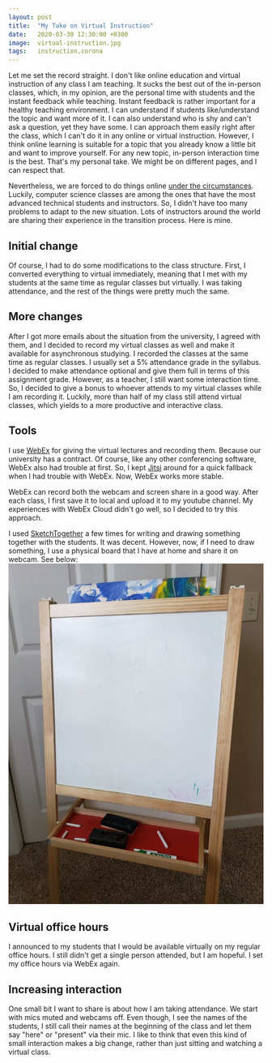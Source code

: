 ```yaml
---
layout: post
title:  "My Take on Virtual Instruction"
date:   2020-03-30 12:30:00 +0300
image:  virtual-instruction.jpg
tags:   instruction,corona
---
```


Let me set the record straight. I don't like online education and virtual instruction of any class I am teaching. It sucks the best out of the in-person classes, which, in my opinion, are the personal time with students and the instant feedback while teaching. Instant feedback is rather important for a healthy teaching environment. I can understand if students like/understand the topic and want more of it. I can also understand who is shy and can't ask a question, yet they have some. I can approach them easily right after the class, which I can't do it in any online or virtual instruction. However, I think online learning is suitable for a topic that you already know a little bit and want to improve yourself. For any new topic, in-person interaction time is the best. That's my personal take. We might be on different pages, and I can respect that.

Nevertheless, we are forced to do things online [under the circumstances](https://www.bsu.edu/news/press-center/archives/2020/3/covid-19). Luckily, computer science classes are among the ones that have the most advanced technical students and instructors. So, I didn't have too many problems to adapt to the new situation. Lots of instructors around the world are sharing their experience in the transition process. Here is mine.

## Initial change
Of course, I had to do some modifications to the class structure. First, I converted everything to virtual immediately, meaning that I met with my students at the same time as regular classes but virtually. I was taking attendance, and the rest of the things were pretty much the same.

## More changes
After I got more emails about the situation from the university, I agreed with them, and I decided to record my virtual classes as well and make it available for asynchronous studying. I recorded the classes at the same time as regular classes. I usually set a 5% attendance grade in the syllabus. I decided to make attendance optional and give them full in terms of this assignment grade. However, as a teacher, I still want some interaction time. So, I decided to give a bonus to whoever attends to my virtual classes while I am recording it. Luckily, more than half of my class still attend virtual classes, which yields to a more productive and interactive class.

## Tools
I use [WebEx](https://www.webex.com/) for giving the virtual lectures and recording them. Because our university has a contract. Of course, like any other conferencing software, WebEx also had trouble at first. So, I kept [Jitsi](https://meet.jit.si/) around for a quick fallback when I had trouble with WebEx. Now, WebEx works more stable.

WebEx can record both the webcam and screen share in a good way. After each class, I first save it to local and upload it to my youtube channel. My experiences with WebEx Cloud didn't go well, so I decided to try this approach.

I used [SketchTogether](https://sketchtogether.com/) a few times for writing and drawing something together with the students. It was decent. However, now, if I need to draw something, I use a physical board that I have at home and share it on webcam. See below:
![](/images/board.jpg)

## Virtual office hours
I announced to my students that I would be available virtually on my regular office hours. I still didn't get a single person attended, but I am hopeful. I set my office hours via WebEx again.

## Increasing interaction
One small bit I want to share is about how I am taking attendance. We start with mics muted and webcams off. Even though, I see the names of the students, I still call their names at the beginning of the class and let them say "here" or "present" via their mic. I like to think that even this kind of small interaction makes a big change, rather than just sitting and watching a virtual class.
